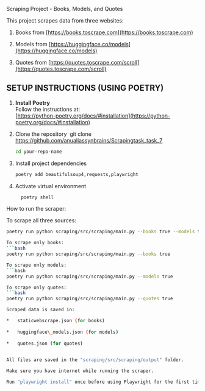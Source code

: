 Scraping Project - Books, Models, and Quotes

This project scrapes data from three websites:

1.  Books from [https://books.toscrape.com](https://books.toscrape.com)
    
2.  Models from [https://huggingface.co/models](https://huggingface.co/models)
    
3.  Quotes from [https://quotes.toscrape.com/scroll](https://quotes.toscrape.com/scroll)

SETUP INSTRUCTIONS (USING POETRY)
---------------------------------

1.  **Install Poetry**  
    Follow the instructions at:  
    [https://python-poetry.org/docs/#installation](https://python-poetry.org/docs/#installation)
    
2.  Clone the repository  git clone https://github.com/anualiassynbrains/Scrapingtask_task_7
    ```bash
    cd your-repo-name
    
3.  Install project dependencies
    ```bash
    poetry add beautifulsoup4,requests,playwright
    
5.  Activate virtual environment
    ```bash
      poetry shell
    
How to run the scraper:

To scrape all three sources:  
```bash
poetry run python scraping/src/scraping/main.py --books true --models true --quotes true

To scrape only books: 
```bash 
poetry run python scraping/src/scraping/main.py --books true

To scrape only models:  
```bash
poetry run python scraping/src/scraping/main.py --models true

To scrape only quotes:  
```bash
poetry run python scraping/src/scraping/main.py --quotes true

Scraped data is saved in:

*   staticwebscrape.json (for books)
    
*   huggingface\_models.json (for models)
    
*   quotes.json (for quotes)
    

All files are saved in the "scraping/src/scraping/output" folder.

Make sure you have internet while running the scraper.

Run "playwright install" once before using Playwright for the first time.